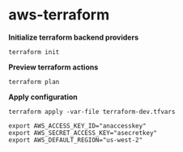 # aws-terraform




**Initialize terraform backend providers**

~~~
terraform init
~~~

**Preview terraform actions**

```terraform plan```

**Apply configuration**

```terraform apply -var-file terraform-dev.tfvars```



~~~set aws configuration through env variables
export AWS_ACCESS_KEY_ID="anaccesskey"
export AWS_SECRET_ACCESS_KEY="asecretkey"
export AWS_DEFAULT_REGION="us-west-2"
~~~
